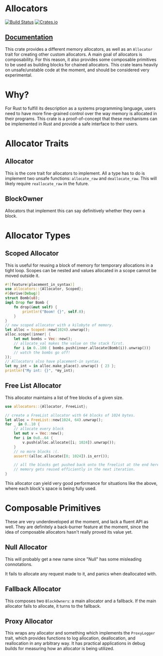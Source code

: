 # Allocators 
[![Build Status](https://travis-ci.org/rphmeier/allocators.svg)](https://travis-ci.org/rphmeier/allocators) [![Crates.io](https://img.shields.io/crates/v/allocators.svg)](https://crates.io/crates/allocators)

## [Documentation](https://rphmeier.github.io/allocators/allocators/)

This crate provides a different memory allocators, as well as an 
`Allocator` trait for creating other custom allocators. A main goal of allocators is composability. For this reason, it also provides some composable primitives to be used as building blocks for chained allocators. This crate leans heavily on unsafe/unstable code at the moment, and should be considered very experimental. 

# Why?
For Rust to fulfill its description as a systems programming language, users need to have more fine-grained control over the way memory is allocated in their programs. This crate is a proof-of-concept that these mechanisms can be implemented in Rust and provide a safe interface to their users.

# Allocator Traits
## Allocator
This is the core trait for allocators to implement. All a type has to do is implement two unsafe functions: `allocate_raw` and `deallocate_raw`. This will likely require `reallocate_raw` in the future.

## BlockOwner
Allocators that implement this can say definitively whether they own a block.

# Allocator Types
## Scoped Allocator
This is useful for reusing a block of memory for temporary allocations in a tight loop. Scopes can be nested and values allocated in a scope cannot be moved outside it.

```rust
#![feature(placement_in_syntax)]
use allocators::{Allocator, Scoped};
#[derive(Debug)]
struct Bomb(u8);
impl Drop for Bomb {
    fn drop(&mut self) {
        println!("Boom! {}", self.0);
    }
}
// new scoped allocator with a kilobyte of memory.
let alloc = Scoped::new(1024).unwrap();
alloc.scope(|inner| {
    let mut bombs = Vec::new();
    // allocate_val makes the value on the stack first.
    for i in 0..100 { bombs.push(inner.allocate(Bomb(i)).unwrap())}
    // watch the bombs go off!
});
// Allocators also have placement-in syntax.
let my_int = in alloc.make_place().unwrap() { 23 };
println!("My int: {}", *my_int);
```

## Free List Allocator
This allocator maintains a list of free blocks of a given size.
```rust
use allocators::{Allocator, FreeList};

// create a FreeList allocator with 64 blocks of 1024 bytes.
let alloc = FreeList::new(1024, 64).unwrap();
for _ in 0..10 {
    // allocate every block
    let mut v = Vec::new();
    for i in 0u8..64 {
        v.push(alloc.allocate([i; 1024]).unwrap());
    }
    // no more blocks :(.
    assert!(alloc.allocate([0; 1024]).is_err());

    // all the blocks get pushed back onto the freelist at the end here, 
    // memory gets reused efficiently in the next iteration.
}
```

This allocator can yield very good performance for situations like the above, where each block's space is being fully used.

# Composable Primitives
These are very underdeveloped at the moment, and lack a fluent API as well. They are definitely a back-burner feature at the moment, since the idea of composable allocators hasn't really proved its value yet.

## Null Allocator
This will probably get a new name since "Null" has some misleading connotations.

It fails to allocate any request made to it, and panics when deallocated with.

## Fallback Allocator
This composes two `BlockOwners`: a main allocator and a fallback. If the main allocator fails to allocate, it turns to the fallback.

## Proxy Allocator
This wraps any allocator and something which implements the `ProxyLogger` trait, which provides functions to log allocation, deallocation, and reallocation in any arbitrary way. It has practical applications in debug builds for measuring how an allocator is being utilized.